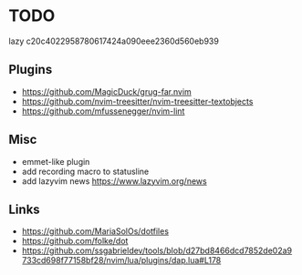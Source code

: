 # TODO

lazy c20c4022958780617424a090eee2360d560eb939

## Plugins

- https://github.com/MagicDuck/grug-far.nvim
- https://github.com/nvim-treesitter/nvim-treesitter-textobjects
- https://github.com/mfussenegger/nvim-lint

## Misc

- emmet-like plugin
- add recording macro to statusline
- add lazyvim news https://www.lazyvim.org/news

## Links

- https://github.com/MariaSolOs/dotfiles
- https://github.com/folke/dot
- https://github.com/ssgabrieldev/tools/blob/d27bd8466dcd7852de02a9733cd698f77158bf28/nvim/lua/plugins/dap.lua#L178
